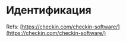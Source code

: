 # Идентификация

Refs:
[https://checkin.com/checkin-software/](https://checkin.com/checkin-software/)